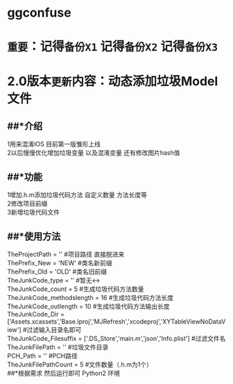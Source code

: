 # ggconfuse
`重要`：记得`备份X1` 记得`备份X2` 记得`备份X3`<br>
=================================
2.0版本`更新`内容：动态添加垃圾Model文件<br>
=================================

##*介绍<br>
-------
 1用来混淆IOS 目前第一版雏形上线<br>
 2以后慢慢优化增加垃圾变量 以及混淆变量 还有修改图片hash值<br>

##*功能<br>
-------
 1增加.h.m添加垃圾代码方法 自定义数量 方法长度等<br>
 2修改项目前缀<br>
 3新增垃圾代码文件<br>

##*使用方法<br>
----------
 TheProjectPath = ''  #项目路径 直接脱进来<br>
 ThePrefix_New = 'NEW'   #类名新前缀<br>
 ThePrefix_Old = 'OLD'   #类名旧前缀<br>
 TheJunkCode_type = '' #暂无↔️<br>
 TheJunkCode_count = 5  #生成垃圾代码方法数量<br>
 TheJunkCode_methodslength =  16 #生成垃圾代码方法长度<br>
 TheJunkCode_outlength =  10    #生成垃圾代码方法输出长度<br>
 TheJunkCode_Dir  = ['Assets.xcassets','Base.lproj','MJRefresh','xcodeproj','XYTableViewNoDataView']  #过滤输入目录名即可<br>
 TheJunkCode_Filesuffix = ['.DS_Store','main.m','json','Info.plist']  #过滤文件名<br>
 TheJunkFilePath = ''  #垃圾文件目录<br>
 PCH_Path = '' #PCH路径<br>
 TheJunkFilePathCount = 5  #文件数量（.h.m为1个）<br>
##*根据需求 然后运行即可 Python2 环境
